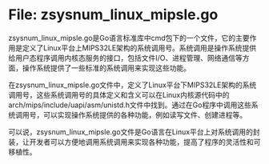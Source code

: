 # File: zsysnum_linux_mipsle.go

zsysnum_linux_mipsle.go是Go语言标准库中cmd包下的一个文件，它的主要作用是定义了Linux平台上MIPS32LE架构的系统调用号。系统调用是操作系统提供给用户态程序调用内核态服务的接口，包括文件I/O、进程管理、网络通信等方面，操作系统提供了一些标准的系统调用来实现这些功能。

在zsysnum_linux_mipsle.go文件中，定义了Linux平台下MIPS32LE架构的系统调用号，这些系统调用号的具体定义和含义可以在Linux内核源代码中的arch/mips/include/uapi/asm/unistd.h文件中找到。通过在Go程序中调用这些系统调用号，可以实现操作系统提供的各种功能，例如读写文件、创建进程等。

可以说，zsysnum_linux_mipsle.go文件是Go语言在Linux平台上对系统调用的封装，让开发者可以方便地调用系统调用来实现各种功能，提高了程序的灵活性和可移植性。

